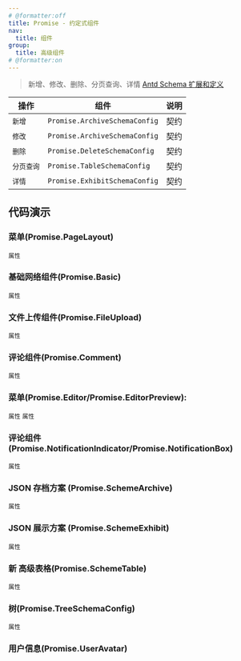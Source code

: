 ```yaml
---
# @formatter:off
title: Promise - 约定式组件
nav:
  title: 组件
group:
  title: 高级组件
# @formatter:on
---
```


> 新增、修改、删除、分页查询、详情
> [Antd Schema 扩展和定义](https://procomponents.ant.design/components/schema)

| 操作       | 组件                          | 说明 |
| ---------- | ----------------------------- | ---- |
| `新增`     | `Promise.ArchiveSchemaConfig` | 契约 |
| `修改`     | `Promise.ArchiveSchemaConfig` | 契约 |
| `删除`     | `Promise.DeleteSchemaConfig`  | 契约 |
| `分页查询` | `Promise.TableSchemaConfig`   | 契约 |
| `详情`     | `Promise.ExhibitSchemaConfig` | 契约 |

## 代码演示

### 菜单(Promise.PageLayout)

<code src="./demos/promise.page-layout.tsx"  background="#f0f2f5" transform="true" iframe >属性</code>

### 基础网络组件(Promise.Basic)

<code src="./demos/promise.basic.tsx"  background="#f0f2f5" >属性</code>

### 文件上传组件(Promise.FileUpload)

<code src="./demos/promise.file-upload.tsx"  background="#f0f2f5" >属性</code>

### 评论组件(Promise.Comment)

<code src="./demos/promise.comment.tsx"  background="#f0f2f5" transform="true" iframe>属性</code>

### 菜单(Promise.Editor/Promise.EditorPreview):

<code src="./demos/promise.editor"  background="#f0f2f5" transform="true" >属性</code>
<code src="./demos/promise.editor-preview"  background="#f0f2f5" transform="true" inline>属性</code>

### 评论组件(Promise.NotificationIndicator/Promise.NotificationBox)

<code src="./demos/promise.notification.tsx"  background="#f0f2f5">属性</code>

### JSON 存档方案 (Promise.SchemeArchive)

<code src="./demos/promise.scheme-archive.tsx"  background="#f0f2f5" >属性</code>

### JSON 展示方案 (Promise.SchemeExhibit)

<code src="./demos/promise.scheme-exhibit.tsx"  background="#f0f2f5" >属性</code>

### 新 高级表格(Promise.SchemeTable)

<code src="./demos/promise.scheme-table.tsx"  background="#f0f2f5" >属性</code>

### 树(Promise.TreeSchemaConfig)

<code src="./demos/promise.scheme-tree.tsx"  background="#f0f2f5" >属性</code>

### 用户信息(Promise.UserAvatar)

<code src="./demos/promise.useravatar.tsx"  background="#f0f2f5"></code>
